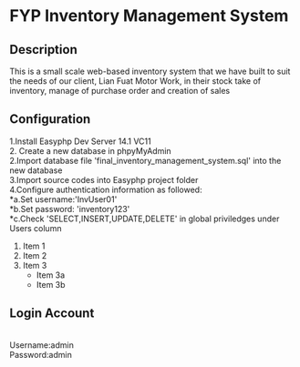 <h1>FYP Inventory Management System </h1>

<h2>Description</h2>
<p>This is a small scale web-based inventory system that we have built to suit the needs of our client, Lian Fuat Motor Work, in their stock take of inventory, manage of purchase order and creation of sales  </p>

<h2>Configuration</h2>
1.Install Easyphp Dev Server 14.1 VC11 <br/>
2. Create a new database in phpyMyAdmin <br/>
2.Import database file 'final_inventory_management_system.sql' into the new database <br/>
3.Import source codes into Easyphp project folder <br/>
4.Configure authentication information as followed: <br/>
  *a.Set username:'InvUser01' <br/>
  *b.Set password: 'inventory123' <br/>
  *c.Check 'SELECT,INSERT,UPDATE,DELETE' in global priviledges under Users column <br/>

1. Item 1
2. Item 2
3. Item 3
   * Item 3a
   * Item 3b


<h2>Login Account</h2> <br/>
Username:admin <br/>
Password:admin <br/>

